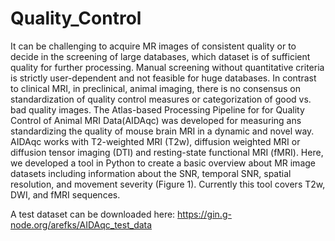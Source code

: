 # Quality_Control
It can be challenging to acquire MR images of consistent quality or to decide in the screening of large databases, which dataset is of sufficient quality for further processing. Manual screening without quantitative criteria is strictly user-dependent and not feasible for huge databases. In contrast to clinical MRI, in preclinical, animal imaging, there is no consensus on standardization of quality control measures or categorization of good vs. bad quality images.  The Atlas-based Processing Pipeline for for Quality Control of Animal MRI Data(AIDAqc) was developed for measuring ans standardizing the quality of mouse brain MRI in a dynamic and novel way. AIDAqc works with T2-weighted MRI (T2w), diffusion weighted MRI or diffusion tensor imaging (DTI) and resting-state functional MRI (fMRI).   Here, we developed a tool in Python to create a basic overview about MR image datasets including information about the SNR, temporal SNR, spatial resolution, and movement severity (Figure 1). Currently this tool covers T2w, DWI, and fMRI sequences. 

A test dataset can be downloaded here: https://gin.g-node.org/arefks/AIDAqc_test_data
